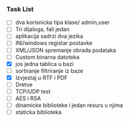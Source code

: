 ### Task List
- [ ] dva korisnicka tipa klase/ admin,user
- [ ] Tri dijaloga, fali jedan
- [ ] aplikacija sadrzi dva jezika
- [ ] INI/windows registar postavke
- [ ] XML/JSON spremanje obrada podataka
- [ ] Custom binarna datoteka
- [x] jos jedna tablica u bazi
- [ ] sortiranje filtriranje iz baze
- [x] Izvjestaj u RTF i PDF
- [ ] Dretve
- [ ] TCP/UDP test
- [ ] AES i RSA
- [ ] dinamicke biblioteke i jedan resurs u njima
- [ ] staticka biblioteka
